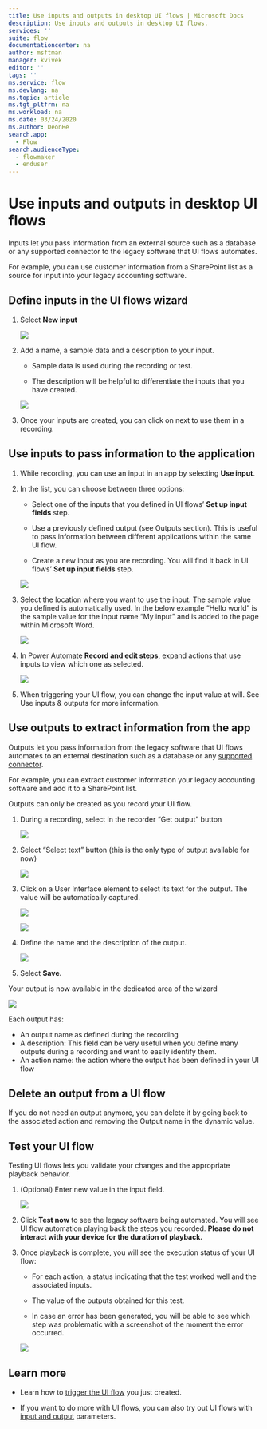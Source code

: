 ```yaml
---
title: Use inputs and outputs in desktop UI flows | Microsoft Docs
description: Use inputs and outputs in desktop UI flows.
services: ''
suite: flow
documentationcenter: na
author: msftman
manager: kvivek
editor: ''
tags: ''
ms.service: flow
ms.devlang: na
ms.topic: article
ms.tgt_pltfrm: na
ms.workload: na
ms.date: 03/24/2020
ms.author: DeonHe
search.app: 
  - Flow
search.audienceType: 
  - flowmaker
  - enduser
---
```


# Use inputs and outputs in desktop UI flows


Inputs let you pass information from an external source such as a database or any supported connector to the legacy software that UI flows automates.

For example, you can use customer information from a SharePoint list as a source for input into your legacy accounting software.

## Define inputs in the UI flows wizard

1. Select **New input**

   ![](../media/inputs-outputs-desktop/2eb6313a0e966f1fbfc352445b89ee39.png)

1. Add a name, a sample data and a description to your input.

    - Sample data is used during the recording or test.

    - The description will be helpful to differentiate the inputs that you have created.

   ![](../media/inputs-outputs-desktop/e33d206bf2158228277a276261c49785.png)

1.  Once your inputs are created, you can click on next to use them in a recording.

## Use inputs to pass information to the application

1. While recording, you can use an input in an app by selecting **Use input**.

1. In the list, you can choose between three options:

    - Select one of the inputs that you defined in UI flows’ **Set up input fields** step.

    - Use a previously defined output (see Outputs section). This is useful to pass information between different applications within the same UI flow.

    - Create a new input as you are recording. You will find it back in UI flows’ **Set up input fields** step.

   ![](../media/inputs-outputs-desktop/de36baa0f85d5a19304e1606de25aa3e.png)

1. Select the location where you want to use the input. The sample value you defined is automatically used. In the below example “Hello world” is the sample value for the input name “My input” and is added to the page within Microsoft Word.  
    
    ![](../media/inputs-outputs-desktop/d6b74dc86f38c51cf1daa0582ff0cc33.png)

1. In Power Automate **Record and edit steps**, expand actions that use inputs to view which one as selected.

   ![](../media/inputs-outputs-desktop/340aa71942b618431b0455b632f76f52.png)

1. When triggering your UI flow, you can change the input value at will. See Use inputs & outputs for more information.

## Use outputs to extract information from the app

Outputs let you pass information from the legacy software that UI flows
automates to an external destination such as a database or any [supported
connector](https://flow.microsoft.com/connectors/).

For example, you can extract customer information your legacy accounting software and add it to a SharePoint list.

Outputs can only be created as you record your UI flow.

1. During a recording, select in the recorder “Get output” button

   ![](../media/inputs-outputs-desktop/13f8dfca19c0ed04ca2a0f87bf7055ea.png)

1. Select “Select text” button (this is the only type of output available for now)

   ![](../media/inputs-outputs-desktop/2845b73ee807a5be747c1dc494570ab7.png)

1. Click on a User Interface element to select its text for the output. The value will be automatically captured.

   ![](../media/inputs-outputs-desktop/7df19b56aadcd0aef207c7372a04b3c6.png)

   ![](../media/inputs-outputs-desktop/af55a0bf39d805b154a783eff3de131b.png)

1. Define the name and the description of the output.

   ![](../media/inputs-outputs-desktop/a083579ee011dfb76aa21fac116796a3.png)

1. Select **Save.** 

Your output is now available in the dedicated area of the wizard

   ![](../media/inputs-outputs-desktop/b9f396de0b5893c5a3152b592911f67a.png)

Each output has:

-  An output name as defined during the recording
-  A description: This field can be very useful when you define many outputs during a recording and want to easily identify them.
-  An action name: the action where the output has been defined in your UI flow

## Delete an output from a UI flow

If you do not need an output anymore, you can delete it by going back to the associated action and removing the Output name in the dynamic value.

## Test your UI flow

Testing UI flows lets you validate your changes and the appropriate playback behavior.

1. (Optional) Enter new value in the input field. 
    
    ![](../media/inputs-outputs-desktop/0b4aef639c4ab30b93413e1e7a5e662d.png)

1. Click **Test now** to see the legacy software being automated. You will see UI flow automation playing back the steps you recorded. **Please do not interact with your device for the duration of playback.**

1. Once playback is complete, you will see the execution status of your UI flow:

    - For each action, a status indicating that the test worked well and the associated inputs.

    - The value of the outputs obtained for this test.

    - In case an error has been generated, you will be able to see which step was problematic with a screenshot of the moment the error occurred.

   ![](../media/inputs-outputs-desktop/85056d7942d12a5408005f5b683d432b.png)

## Learn more

- Learn how to [trigger the UI flow](run-ui-flow.md) you just created.

- If you want to do more with UI flows, you can also try out UI flows with [input and output](inputs-outputs-web.md) parameters.


